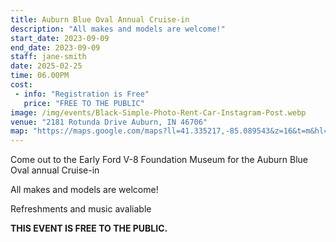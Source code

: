 ```yaml
---
title: Auburn Blue Oval Annual Cruise-in
description: "All makes and models are welcome!"
start_date: 2023-09-09
end_date: 2023-09-09
staff: jane-smith
date: 2025-02-25
time: 06.00PM
cost: 
 - info: "Registration is Free"
   price: "FREE TO THE PUBLIC"
image: /img/events/Black-Simple-Photo-Rent-Car-Instagram-Post.webp
venue: "2181 Rotunda Drive Auburn, IN 46706"
map: "https://maps.google.com/maps?ll=41.335217,-85.089543&z=16&t=m&hl=en&gl=US&mapclient=embed&cid=15278397035761174731"
---
```

Come out to the Early Ford V-8 Foundation Museum for the Auburn Blue Oval annual Cruise-in

All makes and models are welcome!

Refreshments and music avaliable

**THIS EVENT IS FREE TO THE PUBLIC.**

